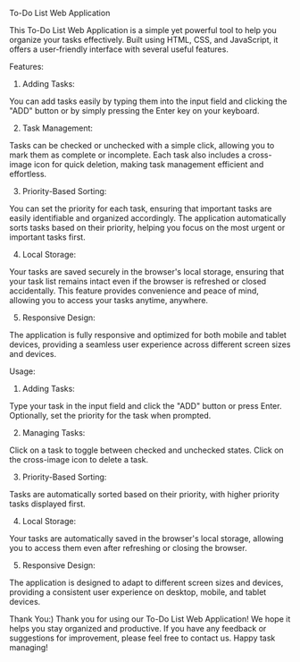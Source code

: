 To-Do List Web Application

This To-Do List Web Application is a simple yet powerful tool to help you organize your tasks effectively. Built using HTML, CSS, and JavaScript, it offers a user-friendly interface with several useful features.


Features:

1. Adding Tasks:

You can add tasks easily by typing them into the input field and clicking the "ADD" button or by simply pressing the Enter key on your keyboard.

2. Task Management:

Tasks can be checked or unchecked with a simple click, allowing you to mark them as complete or incomplete.
Each task also includes a cross-image icon for quick deletion, making task management efficient and effortless.

3. Priority-Based Sorting:

You can set the priority for each task, ensuring that important tasks are easily identifiable and organized accordingly.
The application automatically sorts tasks based on their priority, helping you focus on the most urgent or important tasks first.

4. Local Storage:

Your tasks are saved securely in the browser's local storage, ensuring that your task list remains intact even if the browser is refreshed or closed accidentally.
This feature provides convenience and peace of mind, allowing you to access your tasks anytime, anywhere.

5. Responsive Design:

The application is fully responsive and optimized for both mobile and tablet devices, providing a seamless user experience across different screen sizes and devices.


Usage:

1. Adding Tasks:

Type your task in the input field and click the "ADD" button or press Enter.
Optionally, set the priority for the task when prompted.

2. Managing Tasks:

Click on a task to toggle between checked and unchecked states.
Click on the cross-image icon to delete a task.

3. Priority-Based Sorting:

Tasks are automatically sorted based on their priority, with higher priority tasks displayed first.

4. Local Storage:

Your tasks are automatically saved in the browser's local storage, allowing you to access them even after refreshing or closing the browser.

5. Responsive Design:

The application is designed to adapt to different screen sizes and devices, providing a consistent user experience on desktop, mobile, and tablet devices.


Thank You:)
Thank you for using our To-Do List Web Application! We hope it helps you stay organized and productive. If you have any feedback or suggestions for improvement, please feel free to contact us. Happy task managing!
